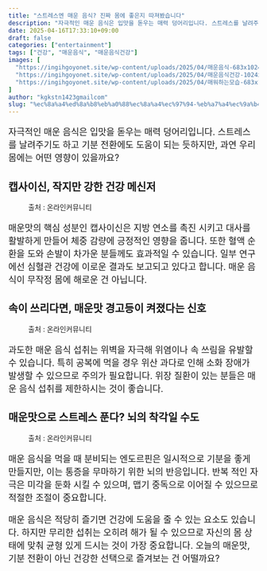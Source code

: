 ```yaml
---
title: "스트레스엔 매운 음식? 진짜 몸에 좋은지 따져봤습니다"
description: "자극적인 매운 음식은 입맛을 돋우는 매력 덩어리입니다. 스트레스를 날려주기도 하고 기분 전환에도 도움이 되는 듯하지만, 과연 우리 몸에는 어떤 영향이 있을까요?"
date: 2025-04-16T17:33:10+09:00
draft: false
categories: ["entertainment"]
tags: ["건강", "매운음식", "매운음식건강"]
images: [
  "https://ingihgoyonet.site/wp-content/uploads/2025/04/매운음식-683x1024.jpg"
  "https://ingihgoyonet.site/wp-content/uploads/2025/04/매운음식건강-1024x683.jpg"
  "https://ingihgoyonet.site/wp-content/uploads/2025/04/매워하는모습-683x1024.jpg"
]
author: "kgkstn1423gmailcom"
slug: "%ec%8a%a4%ed%8a%b8%eb%a0%88%ec%8a%a4%ec%97%94-%eb%a7%a4%ec%9a%b4-%ec%9d%8c%ec%8b%9d-%ec%a7%84%ec%a7%9c-%eb%aa%b8%ec%97%90-%ec%a2%8b%ec%9d%80%ec%a7%80-%eb%94%b0%ec%a0%b8%eb%b4%a4%ec%8a%b5%eb%8b%88"
---
```


<p style="font-size:18px">자극적인 매운 음식은 입맛을 돋우는 매력 덩어리입니다. 스트레스를 날려주기도 하고 기분 전환에도 도움이 되는 듯하지만, 과연 우리 몸에는 어떤 영향이 있을까요?</p> <h2 >캡사이신, 작지만 강한 건강 메신저</h2> <figure ><img src="https://ingihgoyonet.site/wp-content/uploads/2025/04/매운음식-683x1024.jpg" alt="" style="aspect-ratio:16/9;object-fit:cover"/><figcaption >출처 : 온라인커뮤니티</figcaption></figure> <p style="font-size:18px">매운맛의 핵심 성분인 캡사이신은 지방 연소를 촉진 시키고 대사를 활발하게 만들어 체중 감량에 긍정적인 영향을 줍니다. 또한 혈액 순환을 도와 손발이 차가운 분들께도 효과적일 수 있습니다. 일부 연구에선 심혈관 건강에 이로운 결과도 보고되고 있다고 합니다. 매운 음식이 무작정 몸에 해로운 건 아닙니다.</p> <h2 >속이 쓰리다면, 매운맛 경고등이 켜졌다는 신호</h2> <figure ><img src="https://ingihgoyonet.site/wp-content/uploads/2025/04/매운음식건강-1024x683.jpg" alt="" style="aspect-ratio:16/9;object-fit:cover"/><figcaption >출처 : 온라인커뮤니티</figcaption></figure> <p style="font-size:18px">과도한 매운 음식 섭취는 위벽을 자극해 위염이나 속 쓰림을 유발할 수 있습니다. 특히 공복에 먹을 경우 위산 과다로 인해 소화 장애가 발생할 수 있으므로 주의가 필요합니다. 위장 질환이 있는 분들은 매운 음식 섭취를 제한하시는 것이 좋습니다.</p> <h2 >매운맛으로 스트레스 푼다? 뇌의 착각일 수도</h2> <figure ><img src="https://ingihgoyonet.site/wp-content/uploads/2025/04/매워하는모습-683x1024.jpg" alt="" style="aspect-ratio:9/16;object-fit:cover"/><figcaption >출처 : 온라인커뮤니티</figcaption></figure> <p style="font-size:18px">매운 음식을 먹을 때 분비되는 엔도르핀은 일시적으로 기분을 좋게 만들지만, 이는 통증을 무마하기 위한 뇌의 반응입니다. 반복 적인 자극은 미각을 둔화 시킬 수 있으며, 맵기 중독으로 이어질 수 있으므로 적절한 조절이 중요합니다.</p> <p style="font-size:18px">매운 음식은 적당히 즐기면 건강에 도움을 줄 수 있는 요소도 있습니다. 하지만 무리한 섭취는 오히려 해가 될 수 있으므로 자신의 몸 상태에 맞춰 균형 있게 드시는 것이 가장 중요합니다. 오늘의 매운맛, 기분 전환이 아닌 건강한 선택으로 즐겨보는 건 어떨까요?</p>